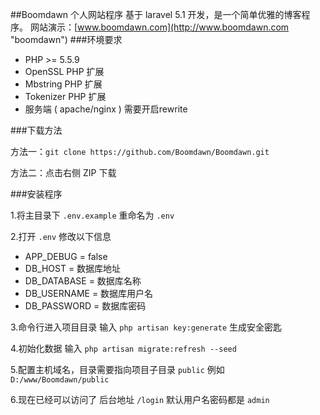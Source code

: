 ##Boomdawn 个人网站程序
基于 laravel 5.1 开发，是一个简单优雅的博客程序。
网站演示：[www.boomdawn.com](http://www.boomdawn.com "boomdawn")
###环境要求
- PHP >= 5.5.9
- OpenSSL PHP 扩展
- Mbstring PHP 扩展
- Tokenizer PHP 扩展
- 服务端 ( apache/nginx ) 需要开启rewrite

###下载方法

方法一：`git clone https://github.com/Boomdawn/Boomdawn.git`

方法二：点击右侧 ZIP 下载

###安装程序

1.将主目录下 `.env.example` 重命名为 `.env`

2.打开 `.env` 修改以下信息

- APP_DEBUG = false
- DB_HOST = 数据库地址
- DB_DATABASE = 数据库名称
- DB_USERNAME = 数据库用户名
- DB_PASSWORD = 数据库密码

3.命令行进入项目目录 输入 `php artisan key:generate` 生成安全密匙

4.初始化数据 输入 `php artisan migrate:refresh --seed` 

5.配置主机域名，目录需要指向项目子目录 `public` 例如 `D:/www/Boomdawn/public`

6.现在已经可以访问了 后台地址 `/login` 默认用户名密码都是 `admin`

